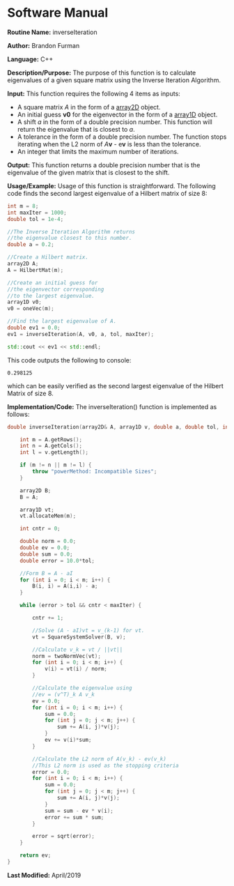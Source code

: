 # Software Manual

**Routine Name:** inverseIteration

**Author:** Brandon Furman

**Language:** C++

**Description/Purpose:** The purpose of this function is to calculate eigenvalues of a given square matrix using the Inverse Iteration Algorithm.

**Input:** This function requires the following 4 items as inputs:

- A square matrix *A* in the form of a [array2D](https://brandonfurman.github.io/math5610/SoftwareManual/DataStructures/array2D) object.
- An initial guess **v0** for the eigenvector in the form of a [array1D](https://brandonfurman.github.io/math5610/SoftwareManual/DataStructures/array1D) object.
- A shift *a* in the form of a double precision number. This function will return the eigenvalue that is closest to *a*.
- A tolerance in the form of a double precision number. The function stops iterating when the L2 norm of *A***v** - e**v** is less than the tolerance.
- An integer that limits the maximum number of iterations. 

**Output:** This function returns a double precision number that is the eigenvalue of the given matrix that is closest to the shift.

**Usage/Example:** Usage of this function is straightforward. The following code finds the second largest eigenvalue of a Hilbert matrix of size 8:
```cpp
int m = 8;
int maxIter = 1000;
double tol = 1e-4;

//The Inverse Iteration Algorithm returns
//the eigenvalue closest to this number.
double a = 0.2;

//Create a Hilbert matrix.
array2D A;
A = HilbertMat(m);

//Create an initial guess for
//the eigenvector corresponding
//to the largest eigenvalue.
array1D v0;
v0 = oneVec(m);

//Find the largest eigenvalue of A.
double ev1 = 0.0;
ev1 = inverseIteration(A, v0, a, tol, maxIter);

std::cout << ev1 << std::endl;
```
This code outputs the following to console:
```
0.298125
```
which can be easily verified as the second largest eigenvalue of the Hilbert Matrix of size 8.

**Implementation/Code:** The inverseIteration() function is implemented as follows:

```cpp
double inverseIteration(array2D& A, array1D v, double a, double tol, int maxIter) {

	int m = A.getRows();
	int n = A.getCols();
	int l = v.getLength();

	if (m != n || m != l) {
		throw "powerMethod: Incompatible Sizes";
	}

	array2D B;
	B = A;

	array1D vt;
	vt.allocateMem(m);

	int cntr = 0;

	double norm = 0.0;
	double ev = 0.0;
	double sum = 0.0;
	double error = 10.0*tol;

	//Form B = A - aI
	for (int i = 0; i < m; i++) {
		B(i, i) = A(i,i) - a;
	}

	while (error > tol && cntr < maxIter) {

		cntr += 1;

		//Solve (A - aI)vt = v_(k-1) for vt.
		vt = SquareSystemSolver(B, v);

		//Calculate v_k = vt / ||vt||
		norm = twoNormVec(vt);
		for (int i = 0; i < m; i++) {
			v(i) = vt(i) / norm;
		}

		//Calculate the eigenvalue using
		//ev = (v^T)_k A v_k
		ev = 0.0;
		for (int i = 0; i < m; i++) {
			sum = 0.0;
			for (int j = 0; j < m; j++) {
				sum += A(i, j)*v(j);
			}
			ev += v(i)*sum;
		}

		//Calculate the L2 norm of A(v_k) - ev(v_k)
		//This L2 norm is used as the stopping criteria
		error = 0.0;
		for (int i = 0; i < m; i++) {
			sum = 0.0;
			for (int j = 0; j < m; j++) {
				sum += A(i, j)*v(j);
			}
			sum = sum - ev * v(i);
			error += sum * sum;
		}

		error = sqrt(error);
	}

	return ev;
}
```

**Last Modified:** April/2019